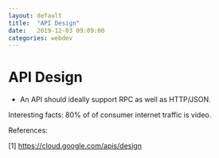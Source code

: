 ```yaml
---
layout: default
title:  "API Design"
date:   2019-12-03 09:09:00
categories: webdev
---
```


# API Design
 * An API should ideally support RPC as well as HTTP/JSON.

Interesting facts:
80% of of consumer internet traffic is video.

References:

[1] https://cloud.google.com/apis/design
